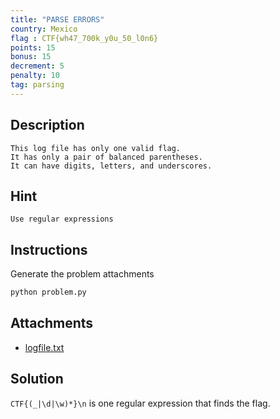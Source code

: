 ```yaml
---
title: "PARSE ERRORS"
country: Mexico
flag : CTF{wh47_700k_y0u_50_l0n6}
points: 15
bonus: 15
decrement: 5
penalty: 10
tag: parsing
---
```


## Description

```
This log file has only one valid flag.
It has only a pair of balanced parentheses.
It can have digits, letters, and underscores.
```

## Hint

```
Use regular expressions
```

## Instructions

Generate the problem attachments

```bash
python problem.py
```

## Attachments

*   [logfile.txt](logfile.txt)

## Solution

`CTF{(_|\d|\w)*}\n` is one regular expression that finds the flag.
